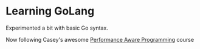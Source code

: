 # Learning GoLang

Experimented a bit with basic Go syntax.

Now following Casey's awesome [Performance Aware Programming](https://www.computerenhance.com/p/table-of-contents) course
